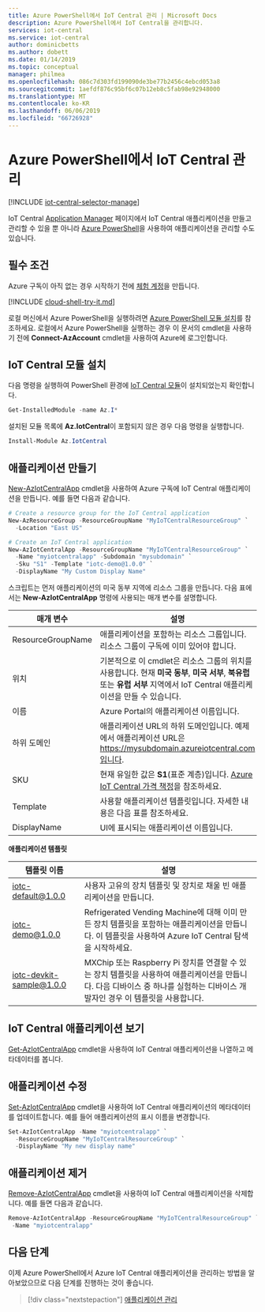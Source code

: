 ```yaml
---
title: Azure PowerShell에서 IoT Central 관리 | Microsoft Docs
description: Azure PowerShell에서 IoT Central을 관리합니다.
services: iot-central
ms.service: iot-central
author: dominicbetts
ms.author: dobett
ms.date: 01/14/2019
ms.topic: conceptual
manager: philmea
ms.openlocfilehash: 086c7d303fd199090de3be77b2456c4ebcd053a8
ms.sourcegitcommit: 1aefdf876c95bf6c07b12eb8c5fab98e92948000
ms.translationtype: MT
ms.contentlocale: ko-KR
ms.lasthandoff: 06/06/2019
ms.locfileid: "66726928"
---
```

# <a name="manage-iot-central-from-azure-powershell"></a>Azure PowerShell에서 IoT Central 관리

[!INCLUDE [iot-central-selector-manage](../../includes/iot-central-selector-manage.md)]

IoT Central [Application Manager](https://aka.ms/iotcentral) 페이지에서 IoT Central 애플리케이션을 만들고 관리할 수 있을 뿐 아니라 [Azure PowerShell](https://docs.microsoft.com/powershell/azure/overview)을 사용하여 애플리케이션을 관리할 수도 있습니다.

## <a name="prerequisites"></a>필수 조건

Azure 구독이 아직 없는 경우 시작하기 전에 [체험 계정](https://azure.microsoft.com/free/?WT.mc_id=A261C142F)을 만듭니다.

[!INCLUDE [cloud-shell-try-it.md](../../includes/cloud-shell-try-it.md)]

로컬 머신에서 Azure PowerShell을 실행하려면 [Azure PowerShell 모듈 설치](https://docs.microsoft.com/powershell/azure/install-az-ps)를 참조하세요. 로컬에서 Azure PowerShell을 실행하는 경우 이 문서의 cmdlet을 사용하기 전에 **Connect-AzAccount** cmdlet을 사용하여 Azure에 로그인합니다.

## <a name="install-the-iot-central-module"></a>IoT Central 모듈 설치

다음 명령을 실행하여 PowerShell 환경에 [IoT Central 모듈](https://docs.microsoft.com/powershell/module/az.iotcentral/)이 설치되었는지 확인합니다.

```powershell
Get-InstalledModule -name Az.I*
```

설치된 모듈 목록에 **Az.IotCentral**이 포함되지 않은 경우 다음 명령을 실행합니다.

```powershell
Install-Module Az.IotCentral
```

## <a name="create-an-application"></a>애플리케이션 만들기

[New-AzIotCentralApp](https://docs.microsoft.com/powershell/module/az.iotcentral/New-AzIotCentralApp) cmdlet을 사용하여 Azure 구독에 IoT Central 애플리케이션을 만듭니다. 예를 들면 다음과 같습니다.

```powershell
# Create a resource group for the IoT Central application
New-AzResourceGroup -ResourceGroupName "MyIoTCentralResourceGroup" `
  -Location "East US"
```

```powershell
# Create an IoT Central application
New-AzIotCentralApp -ResourceGroupName "MyIoTCentralResourceGroup" `
  -Name "myiotcentralapp" -Subdomain "mysubdomain" `
  -Sku "S1" -Template "iotc-demo@1.0.0" `
  -DisplayName "My Custom Display Name"
```

스크립트는 먼저 애플리케이션의 미국 동부 지역에 리소스 그룹을 만듭니다. 다음 표에서는 **New-AzIotCentralApp** 명령에 사용되는 매개 변수를 설명합니다.

|매개 변수         |설명 |
|------------------|------------|
|ResourceGroupName |애플리케이션을 포함하는 리소스 그룹입니다. 리소스 그룹이 구독에 이미 있어야 합니다. |
|위치 |기본적으로 이 cmdlet은 리소스 그룹의 위치를 사용합니다. 현재 **미국 동부**, **미국 서부**, **북유럽** 또는 **유럽 서부** 지역에서 IoT Central 애플리케이션을 만들 수 있습니다. |
|이름              |Azure Portal의 애플리케이션 이름입니다. |
|하위 도메인         |애플리케이션 URL의 하위 도메인입니다. 예제에서 애플리케이션 URL은 https://mysubdomain.azureiotcentral.com입니다. |
|SKU               |현재 유일한 값은 **S1**(표준 계층)입니다. [Azure IoT Central 가격 책정](https://azure.microsoft.com/pricing/details/iot-central/)을 참조하세요. |
|Template          | 사용할 애플리케이션 템플릿입니다. 자세한 내용은 다음 표를 참조하세요. |
|DisplayName       |UI에 표시되는 애플리케이션 이름입니다. |

**애플리케이션 템플릿**

|템플릿 이름  |설명 |
|---------------|------------|
|iotc-default@1.0.0 |사용자 고유의 장치 템플릿 및 장치로 채울 빈 애플리케이션을 만듭니다. |
|iotc-demo@1.0.0    |Refrigerated Vending Machine에 대해 이미 만든 장치 템플릿을 포함하는 애플리케이션을 만듭니다. 이 템플릿을 사용하여 Azure IoT Central 탐색을 시작하세요. |
|iotc-devkit-sample@1.0.0 |MXChip 또는 Raspberry Pi 장치를 연결할 수 있는 장치 템플릿을 사용하여 애플리케이션을 만듭니다. 다음 디바이스 중 하나를 실험하는 디바이스 개발자인 경우 이 템플릿을 사용합니다. |

## <a name="view-your-iot-central-applications"></a>IoT Central 애플리케이션 보기

[Get-AzIotCentralApp](https://docs.microsoft.com/powershell/module/az.iotcentral/Get-AzIotCentralApp) cmdlet을 사용하여 IoT Central 애플리케이션을 나열하고 메타데이터를 봅니다.

## <a name="modify-an-application"></a>애플리케이션 수정

[Set-AzIotCentralApp](https://docs.microsoft.com/powershell/module/az.iotcentral/set-aziotcentralapp) cmdlet을 사용하여 IoT Central 애플리케이션의 메타데이터를 업데이트합니다. 예를 들어 애플리케이션의 표시 이름을 변경합니다.

```powershell
Set-AzIotCentralApp -Name "myiotcentralapp" `
  -ResourceGroupName "MyIoTCentralResourceGroup" `
  -DisplayName "My new display name"
```

## <a name="remove-an-application"></a>애플리케이션 제거

[Remove-AzIotCentralApp](https://docs.microsoft.com/powershell/module/az.iotcentral/Remove-AzIotCentralApp) cmdlet을 사용하여 IoT Central 애플리케이션을 삭제합니다. 예를 들면 다음과 같습니다.

```powershell
Remove-AzIotCentralApp -ResourceGroupName "MyIoTCentralResourceGroup" `
 -Name "myiotcentralapp"
```

## <a name="next-steps"></a>다음 단계

이제 Azure PowerShell에서 Azure IoT Central 애플리케이션을 관리하는 방법을 알아보았으므로 다음 단계를 진행하는 것이 좋습니다.

> [!div class="nextstepaction"]
> [애플리케이션 관리](howto-administer.md)
